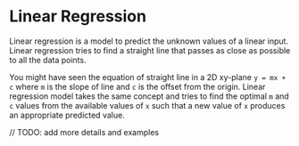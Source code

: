 # Linear Regression

Linear regression is a model to predict the unknown values of a linear input. Linear regression tries to find a straight line that passes as close as possible to all the data points.

You might have seen the equation of straight line in a 2D xy-plane `y = mx + c` where `m` is the slope of line and `c` is the offset from the origin. Linear regression model takes the same concept and tries to find the optimal `m` and `c` values from the available values of `x` such that a new value of `x` produces an appropriate predicted value.

// TODO: add more details and examples